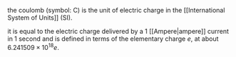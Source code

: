 the coulomb (symbol: C) is the unit of electric charge in the [[International System of Units]] (SI). 

it is equal to the electric charge delivered by a 1 [[Ampere|ampere]] current in 1 second and is defined in terms of the elementary charge *e*, at about $6.241509\times10^{18}$*e*.